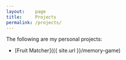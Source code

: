 ```yaml
---
layout:    page
title:     Projects
permalink: /projects/
---
```


The following are my personal projects:

- [Fruit Matcher]({{ site.url }}/memory-game)